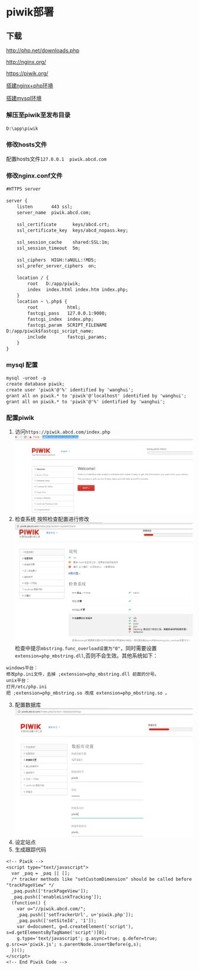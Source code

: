 # piwik部署
## 下载
http://php.net/downloads.php

http://nginx.org/

https://piwik.org/

[搭建nginx+php环境](../../02-网站服务/nginx/nginx.md)

[搭建mysql环境](../../03-数据库/mysql/mysql-win.md)
### 解压至piwik至发布目录
`D:\app\piwik`

### 修改hosts文件
配置hosts文件`127.0.0.1  piwik.abcd.com`

### 修改nginx.conf文件
```
#HTTPS server

server {
    listen       443 ssl;
    server_name  piwik.abcd.com;

    ssl_certificate      keys/abcd.crt;
    ssl_certificate_key  keys/abcd_nopass.key;

    ssl_session_cache    shared:SSL:1m;
    ssl_session_timeout  5m;

    ssl_ciphers  HIGH:!aNULL:!MD5;
    ssl_prefer_server_ciphers  on;

    location / {
        root   D:/app/piwik;
        index  index.html index.htm index.php;
    }
    location ~ \.php$ {
        root           html;
        fastcgi_pass   127.0.0.1:9000;
        fastcgi_index  index.php;
        fastcgi_param  SCRIPT_FILENAME  D:/app/piwik$fastcgi_script_name;
        include        fastcgi_params;
    }
}
```
### mysql 配置
```
mysql -uroot -p
create database piwik;
create user 'piwik'@'%' identified by 'wanghui';
grant all on piwik.* to 'piwik'@'localhost' identified by 'wanghui';
grant all on piwik.* to 'piwik'@'%' identified by 'wanghui';
```

### 配置piwik
1. 访问`https://piwik.abcd.com/index.php`
![欢迎页](./piwik-win/piwik-01.png)
2. 检查系统
按照检查配置进行修改
![系统检查](./piwik-win/piwik-02.png)
检查中提示`mbstring.func_overload设置为"0"`，同时需要设置 `extension=php_mbstring.dll`,否则不会生效。其他系统如下：
```
windows平台：
修改php.ini文件，去掉 ;extension=php_mbstring.dll 前面的分号。
unix平台：
打开/etc/php.ini
把 ;extension=php_mbstring.so 改成 extension=php_mbstring.so 。
```
3. 配置数据库
![数据库配置](./piwik-win/piwik-03.png)
4. 设定站点
5. 生成跟踪代码
```
<!-- Piwik -->
<script type="text/javascript">
  var _paq = _paq || [];
  /* tracker methods like "setCustomDimension" should be called before "trackPageView" */
  _paq.push(['trackPageView']);
  _paq.push(['enableLinkTracking']);
  (function() {
    var u="//piwik.abcd.com/";
    _paq.push(['setTrackerUrl', u+'piwik.php']);
    _paq.push(['setSiteId', '1']);
    var d=document, g=d.createElement('script'), s=d.getElementsByTagName('script')[0];
    g.type='text/javascript'; g.async=true; g.defer=true; g.src=u+'piwik.js'; s.parentNode.insertBefore(g,s);
  })();
</script>
<!-- End Piwik Code -->
```
